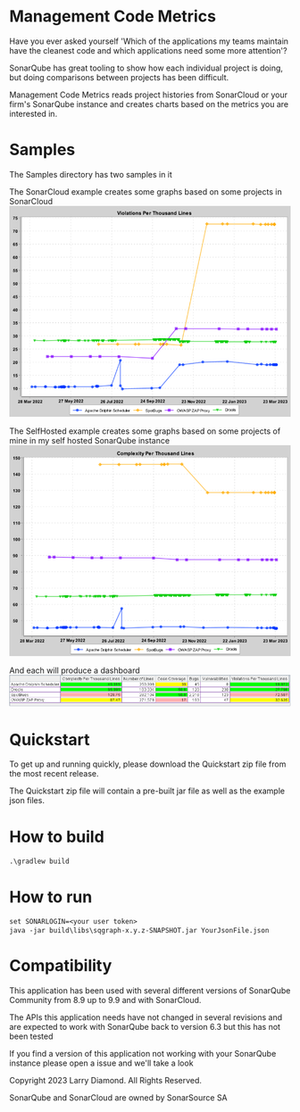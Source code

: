 # Management Code Metrics

Have you ever asked yourself 'Which of the applications my teams maintain have the cleanest code and which applications need some more attention'?

SonarQube has great tooling to show how each individual project is doing, but doing comparisons between projects has been difficult.

Management Code Metrics reads project histories from SonarCloud or your firm's SonarQube instance and creates charts based on the metrics you are interested in.

# Samples

The Samples directory has two samples in it

The SonarCloud example creates some graphs based on some projects in SonarCloud
<img src="samples/sonarcloud/ViolationsPerThousandLines.png">

The SelfHosted example creates some graphs based on some projects of mine in my self hosted SonarQube instance
<img src="samples/sonarcloud/Complexity.png">

And each will produce a dashboard
<img src="docs/images/DashboardResized.png">

# Quickstart

To get up and running quickly, please download the Quickstart zip file from the most recent release.

The Quickstart zip file will contain a pre-built jar file as well as the example json files.


# How to build

```
.\gradlew build
```

# How to run 

```
set SONARLOGIN=<your user token>
java -jar build\libs\sqgraph-x.y.z-SNAPSHOT.jar YourJsonFile.json
```

# Compatibility
This application has been used with several different versions of SonarQube Community from 8.9 up to 9.9 and with SonarCloud.

The APIs this application needs have not changed in several revisions and are expected to work with SonarQube back to version 6.3 but this has not been tested

If you find a version of this application not working with your SonarQube instance please open a issue and we'll take a look
  
Copyright 2023 Larry Diamond.   All Rights Reserved.

SonarQube and SonarCloud are owned by SonarSource SA
